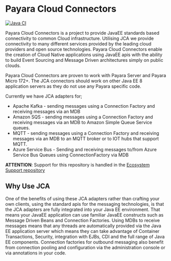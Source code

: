 # Payara Cloud Connectors
[![Java CI](https://github.com/payara/Cloud-Connectors/actions/workflows/maven.yml/badge.svg)](https://github.com/payara/Cloud-Connectors/actions/workflows/maven.yml)

Payara Cloud Connectors is a project to provide JavaEE standards based connectivity 
to common Cloud infrastructure. Utilising JCA we provide connectivity to many different 
services provided by the leading cloud providers and open source technologies. Payara Cloud Connectors enable the creation of Cloud Native applications using JavaEE apis with the ability to build Event Sourcing and Message Driven architectures simply on public clouds. 

Payara Cloud Connectors are proven to work with Payara Server and Payara Micro 172+. The JCA connectors should work on other Java EE 8 application servers as they do not use any Payara specific code.

Currently we have JCA adapters for;
* Apache Kafka - sending messages using a Connection Factory and receiving messages via an MDB
* Amazon SQS - sending messages using a Connection Factory and receiving messages via an MDB to Amazon Simple Queue Service queues.
* MQTT - sending messages using a Connection Factory and receiving messages via an MDB to an MQTT broker or to IOT hubs that support MQTT.
* Azure Service Bus - Sending and receiving messages to/from Azure Service Bus Queues using ConnectionFactory via MDB

**ATTENTION**: Support for this repository is handled in the [Ecosystem Support repository](https://github.com/payara/ecosystem-support)

## Why Use JCA

One of the benefits of using these JCA adapters rather than crafting your own clients, using the standard apis for the messaging technologies, is that the JCA adapters are fully integrated into your Java EE environment.
That means your JavaEE application can use familiar JavaEE constructs such as Message Driven Beans and Connection Factories. Using MDBs to receive messages means that any threads are automatically provided via the 
Java EE application server which means they can take advantage of Container Transactions, Security, integration with EJBs, CDI and the full range of Java EE components.
Connection factories for outbound messaging also benefit from connection pooling and configuration via the administration console or via annotations in your code.
